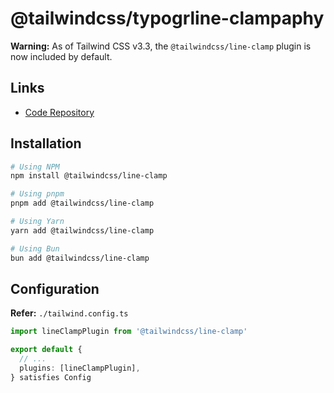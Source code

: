 # @tailwindcss/typogrline-clampaphy

**Warning:** As of Tailwind CSS v3.3, the `@tailwindcss/line-clamp` plugin is now included by default.

## Links

- [Code Repository](https://github.com/tailwindlabs/tailwindcss-line-clamp)

## Installation

```sh
# Using NPM
npm install @tailwindcss/line-clamp

# Using pnpm
pnpm add @tailwindcss/line-clamp

# Using Yarn
yarn add @tailwindcss/line-clamp

# Using Bun
bun add @tailwindcss/line-clamp
```

## Configuration

**Refer:** `./tailwind.config.ts`

```ts
import lineClampPlugin from '@tailwindcss/line-clamp'

export default {
  // ...
  plugins: [lineClampPlugin],
} satisfies Config
```
